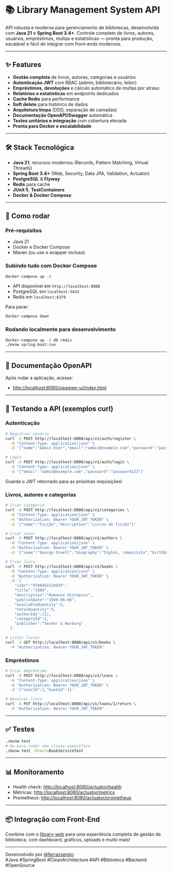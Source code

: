 # 📚 Library Management System API

API robusta e moderna para gerenciamento de bibliotecas, desenvolvida com **Java 21** e **Spring Boot 3.4+**. Controle completo de livros, autores, usuários, empréstimos, multas e estatísticas — pronta para produção, escalável e fácil de integrar com front-ends modernos.

---

## ✨ Features

- **Gestão completa** de livros, autores, categorias e usuários
- **Autenticação JWT** com RBAC (admin, bibliotecário, leitor)
- **Empréstimos, devoluções** e cálculo automático de multas por atraso
- **Relatórios e estatísticas** em endpoints dedicados
- **Cache Redis** para performance
- **Soft delete** para histórico de dados
- **Arquitetura limpa** (DDD, separação de camadas)
- **Documentação OpenAPI/Swagger** automática
- **Testes unitários e integração** com cobertura elevada
- **Pronta para Docker e escalabilidade**

---

## 🛠️ Stack Tecnológica

- **Java 21**, recursos modernos (Records, Pattern Matching, Virtual Threads)
- **Spring Boot 3.4+** (Web, Security, Data JPA, Validation, Actuator)
- **PostgreSQL** & **Flyway**
- **Redis** para cache
- **JUnit 5**, **TestContainers**
- **Docker & Docker Compose**

---

## 🚀 Como rodar

### Pré-requisitos

- Java 21
- Docker e Docker Compose
- Maven (ou use o wrapper incluso)

### Subindo tudo com Docker Compose

```bash
docker-compose up -d
```

- API disponível em `http://localhost:8080`
- PostgreSQL em `localhost:5432`
- Redis em `localhost:6379`

Para parar:

```bash
docker-compose down
```

### Rodando localmente para desenvolvimento

```bash
docker-compose up -d db redis
./mvnw spring-boot:run
```

---

## 📑 Documentação OpenAPI

Após rodar a aplicação, acesse:

- [http://localhost:8080/swagger-ui/index.html](http://localhost:8080/swagger-ui/index.html)

---

## 🧪 Testando a API (exemplos curl)

### Autenticação

```bash
# Registrar usuário
curl -X POST http://localhost:8080/api/v1/auth/register \
  -H "Content-Type: application/json" \
  -d '{"name":"Admin User","email":"admin@example.com","password":"password123","role":"ADMIN"}'

# Login
curl -X POST http://localhost:8080/api/v1/auth/login \
  -H "Content-Type: application/json" \
  -d '{"email":"admin@example.com","password":"password123"}'
```
Guarde o JWT retornado para as próximas requisições!

### Livros, autores e categorias

```bash
# Criar categoria
curl -X POST http://localhost:8080/api/v1/categories \
  -H "Content-Type: application/json" \
  -H "Authorization: Bearer YOUR_JWT_TOKEN" \
  -d '{"name":"Ficção","description":"Livros de ficção"}'

# Criar autor
curl -X POST http://localhost:8080/api/v1/authors \
  -H "Content-Type: application/json" \
  -H "Authorization: Bearer YOUR_JWT_TOKEN" \
  -d '{"name":"George Orwell","biography":"Inglês, romancista","birthDate":"1903-06-25"}'

# Criar livro
curl -X POST http://localhost:8080/api/v1/books \
  -H "Content-Type: application/json" \
  -H "Authorization: Bearer YOUR_JWT_TOKEN" \
  -d '{
    "isbn":"9780451524935",
    "title":"1984",
    "description":"Romance distópico",
    "publishDate":"1949-06-08",
    "availableQuantity":5,
    "totalQuantity":5,
    "authorIds":[1],
    "categoryId":1,
    "publisher":"Secker & Warburg"
  }'

# Listar livros
curl -X GET http://localhost:8080/api/v1/books \
  -H "Authorization: Bearer YOUR_JWT_TOKEN"
```

### Empréstimos

```bash
# Criar empréstimo
curl -X POST http://localhost:8080/api/v1/loans \
  -H "Content-Type: application/json" \
  -H "Authorization: Bearer YOUR_JWT_TOKEN" \
  -d '{"userId":1,"bookId":1}'

# Devolver livro
curl -X PUT http://localhost:8080/api/v1/loans/1/return \
  -H "Authorization: Bearer YOUR_JWT_TOKEN"
```

---

## ✅ Testes

```bash
./mvnw test
# Ou para rodar uma classe específica
./mvnw test -Dtest=BookServiceTest
```

---

## 📊 Monitoramento

- Health check: [http://localhost:8080/actuator/health](http://localhost:8080/actuator/health)
- Métricas: [http://localhost:8080/actuator/metrics](http://localhost:8080/actuator/metrics)
- Prometheus: [http://localhost:8080/actuator/prometheus](http://localhost:8080/actuator/prometheus)

---

## 📦 Integração com Front-End

Combine com o [library-web](https://github.com/ferrazsergio/library-web) para uma experiência completa de gestão de biblioteca, com dashboard, gráficos, uploads e muito mais!

---

Desenvolvido por [@ferrazsergio](https://github.com/ferrazsergio)  
#Java #SpringBoot #CleanArchitecture #API #Biblioteca #Backend #OpenSource